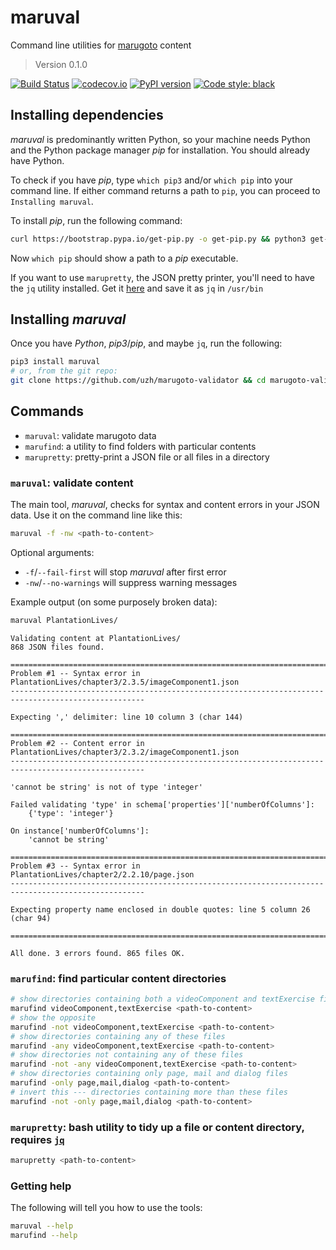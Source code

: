 # maruval

Command line utilities for [marugoto](https://github.com/uzh/marugoto) content

> Version 0.1.0

[![Build Status](https://travis-ci.org/uzh/maruval.svg?branch=master)](https://travis-ci.org/uzh/maruval)
[![codecov.io](https://codecov.io/gh/uzh/maruval/branch/master/graph/badge.svg)](https://codecov.io/gh/uzh/maruval)
[![PyPI version](https://badge.fury.io/py/maruval.svg)](https://badge.fury.io/py/maruval)
[![Code style: black](https://img.shields.io/badge/code%20style-black-000000.svg)](https://github.com/python/black)

## Installing dependencies

*maruval* is predominantly written Python, so your machine needs Python and the Python package manager *pip* for installation. You should already have Python.

To check if you have *pip*, type `which pip3` and/or `which pip` into your command line. If either command returns a path to `pip`, you can proceed to `Installing maruval`.

To install *pip*, run the following command:

```bash
curl https://bootstrap.pypa.io/get-pip.py -o get-pip.py && python3 get-pip.py && rm get-pip.py
```

Now `which pip` should show a path to a *pip* executable.

If you want to use `marupretty`, the JSON pretty printer, you'll need to have the `jq` utility installed. Get it [here](https://stedolan.github.io/jq/) and save it as `jq` in `/usr/bin`


## Installing *maruval*

Once you have *Python*, *pip3*/*pip*, and maybe `jq`, run the following:

```bash
pip3 install maruval
# or, from the git repo:
git clone https://github.com/uzh/marugoto-validator && cd marugoto-validator && python.setup.py install
```

## Commands

* `maruval`: validate marugoto data
* `marufind`: a utility to find folders with particular contents
* `marupretty`: pretty-print a JSON file or all files in a directory

### `maruval`: validate content

The main tool, *maruval*, checks for syntax and content errors in your JSON data. Use it on the command line like this:

```bash
maruval -f -nw <path-to-content>
```

Optional arguments:

* `-f`/`--fail-first` will stop *maruval* after first error
* `-nw`/`--no-warnings` will suppress warning messages

Example output (on some purposely broken data):

```bash
maruval PlantationLives/
```

```
Validating content at PlantationLives/
868 JSON files found.

====================================================================================================
Problem #1 -- Syntax error in PlantationLives/chapter3/2.3.5/imageComponent1.json
----------------------------------------------------------------------------------------------------

Expecting ',' delimiter: line 10 column 3 (char 144)

====================================================================================================
Problem #2 -- Content error in PlantationLives/chapter3/2.3.2/imageComponent1.json
----------------------------------------------------------------------------------------------------

'cannot be string' is not of type 'integer'

Failed validating 'type' in schema['properties']['numberOfColumns']:
    {'type': 'integer'}

On instance['numberOfColumns']:
    'cannot be string'

====================================================================================================
Problem #3 -- Syntax error in PlantationLives/chapter2/2.2.10/page.json
----------------------------------------------------------------------------------------------------

Expecting property name enclosed in double quotes: line 5 column 26 (char 94)

====================================================================================================

All done. 3 errors found. 865 files OK.
```

### `marufind`: find particular content directories

```bash
# show directories containing both a videoComponent and textExercise file
marufind videoComponent,textExercise <path-to-content>
# show the opposite
marufind -not videoComponent,textExercise <path-to-content>
# show directories containing any of these files
marufind -any videoComponent,textExercise <path-to-content>
# show directories not containing any of these files
marufind -not -any videoComponent,textExercise <path-to-content>
# show directories containing only page, mail and dialog files
marufind -only page,mail,dialog <path-to-content>
# invert this --- directories containing more than these files
marufind -not -only page,mail,dialog <path-to-content>
```

### `marupretty`: bash utility to tidy up a file or content directory, requires [`jq`](https://stedolan.github.io/jq/)

```bash
marupretty <path-to-content>
```

### Getting help

The following will tell you how to use the tools:

```bash
maruval --help
marufind --help
```

